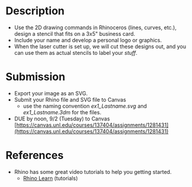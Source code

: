 # Description

- Use the 2D drawing commands in Rhinoceros (lines, curves, etc.), design a stencil that fits on a 3x5" business card. 
- Include your name and develop a personal logo or graphics.
- When the laser cutter is set up, we will cut these designs out, and you can use them as actual stencils to label your _stuff_.

# Submission

- Export your image as an SVG. 
- Submit your Rhino file and SVG file to Canvas
  - use the naming convention _ex1_Lastname.svg_ and _ex1_Lastname.3dm_ for the files.
- DUE by noon, 9/2 (Tuesday) to Canvas [https://canvas.unl.edu/courses/137404/assignments/1281431](https://canvas.unl.edu/courses/137404/assignments/1281431)

# References
- Rhino has some great video tutorials to help you getting started. 
  - [Rhino Learn](https://www.rhino3d.com/learn/?keyword=kind:%20rhino_win) (tutorials)
